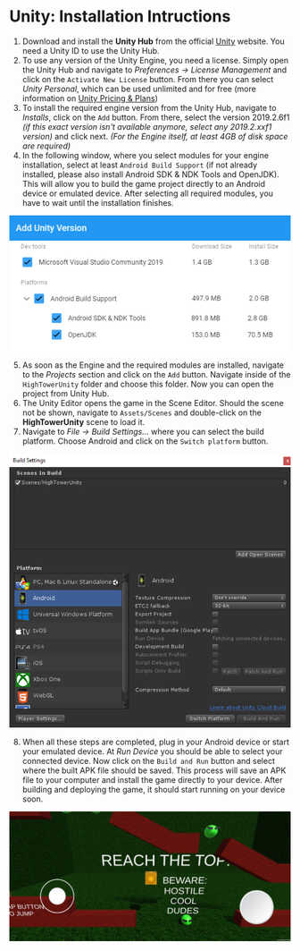 # Unity: Installation Intructions

1. Download and install the **Unity Hub** from the official [Unity](https://unity3d.com/get-unity/download) website.
You need a Unity ID to use the Unity Hub.
2. To use any version of the Unity Engine, you need a license.
Simply open the Unity Hub and navigate to *Preferences &rarr; License Management* and click on the `Activate New License` button.
From there you can select *Unity Personal*, which can be used unlimited and for free (more information on [Unity Pricing & Plans](https://store.unity.com/#plans-individual))
3. To install the required engine version from the Unity Hub, navigate to *Installs*, click on the `Add` button.
From there, select the version 2019.2.6f1 *(if this exact version isn't available anymore, select any 2019.2.xxf1 version)* and click next. *(For the Engine itself, at least 4GB of disk space are required)*
4. In the following window, where you select modules for your engine installation, select at least `Android Build Support` (if not already installed, please also install Android SDK & NDK Tools and OpenJDK).
This will allow you to build the game project directly to an Android device or emulated device.
After selecting all required modules, you have to wait until the installation finishes.

![Modules to install for the Unity Engine version](metadata/modules.png)

5. As soon as the Engine and the required modules are installed, navigate to the *Projects* section and click on the `Add` button.
Navigate inside of the `HighTowerUnity` folder and choose this folder.
Now you can open the project from Unity Hub.
6. The Unity Editor opens the game in the Scene Editor. Should the scene not be shown, navigate to `Assets/Scenes` and double-click on the **HighTowerUnity** scene to load it.
7. Navigate to *File &rarr; Build Settings...* where you can select the build platform. 
Choose Android and click on the `Switch platform` button.

![Build Settings in Unity](metadata/build_unity.png)

8. When all these steps are completed, plug in your Android device or start your emulated device.
At *Run Device* you should be able to select your connected device.
Now click on the `Build and Run` button and select where the built APK file should be saved.
This process will save an APK file to your computer and install the game directly to your device.
After building and deploying the game, it should start running on your device soon.

![High Tower Unity on Android Device](metadata/game_unity.jpg)